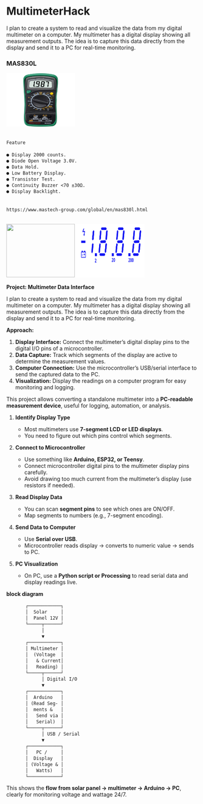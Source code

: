 # MultimeterHack
I plan to create a system to read and visualize the data from my digital multimeter on a computer. My multimeter has a digital display showing all measurement outputs. The idea is to capture this data directly from the display and send it to a PC for real-time monitoring.




### MAS830L


<img src="pcb_hack/mas830l.png" width="180" height="140">

```

Feature

● Display 2000 counts. 
● Diode Open Voltage 3.0V.
● Data Hold. 
● Low Battery Display. 
● Transistor Test.
● Continuity Buzzer <70 ±30Ω. 
● Display Backlight. 
 

https://www.mastech-group.com/global/en/mas830l.html


```


<img src="pcb_hack/FandB.png" width="180" height="140">


<img src="pcb_hack/Segment.png" width="180" height="140">










**Project: Multimeter Data Interface**

I plan to create a system to read and visualize the data from my digital multimeter on a computer. My multimeter has a digital display showing all measurement outputs. The idea is to capture this data directly from the display and send it to a PC for real-time monitoring.

**Approach:**

1. **Display Interface:** Connect the multimeter’s digital display pins to the digital I/O pins of a microcontroller.
2. **Data Capture:** Track which segments of the display are active to determine the measurement values.
3. **Computer Connection:** Use the microcontroller’s USB/serial interface to send the captured data to the PC.
4. **Visualization:** Display the readings on a computer program for easy monitoring and logging.

This project allows converting a standalone multimeter into a **PC-readable measurement device**, useful for logging, automation, or analysis.





1. **Identify Display Type**

   * Most multimeters use **7-segment LCD or LED displays**.
   * You need to figure out which pins control which segments.

2. **Connect to Microcontroller**

   * Use something like **Arduino, ESP32, or Teensy**.
   * Connect microcontroller digital pins to the multimeter display pins carefully.
   * Avoid drawing too much current from the multimeter’s display (use resistors if needed).

3. **Read Display Data**

   * You can scan **segment pins** to see which ones are ON/OFF.
   * Map segments to numbers (e.g., 7-segment encoding).

4. **Send Data to Computer**

   * Use **Serial over USB**.
   * Microcontroller reads display → converts to numeric value → sends to PC.

5. **PC Visualization**

   * On PC, use a **Python script or Processing** to read serial data and display readings live.




**block diagram**

```
       ┌────────────┐
       │  Solar     │
       │  Panel 12V │
       └─────┬──────┘
             │
             ▼
       ┌────────────┐
       │ Multimeter │
       │  (Voltage  │
       │   & Current│
       │   Reading) │
       └─────┬──────┘
             │ Digital I/O
             ▼
       ┌────────────┐
       │  Arduino   │
       │ (Read Seg- │
       │  ments &   │
       │   Send via │
       │   Serial)  │
       └─────┬──────┘
             │ USB / Serial
             ▼
       ┌────────────┐
       │   PC /     │
       │  Display   │
       │ (Voltage & │
       │   Watts)   │
       └────────────┘
```

This shows the **flow from solar panel → multimeter → Arduino → PC**, clearly for monitoring voltage and wattage 24/7.




